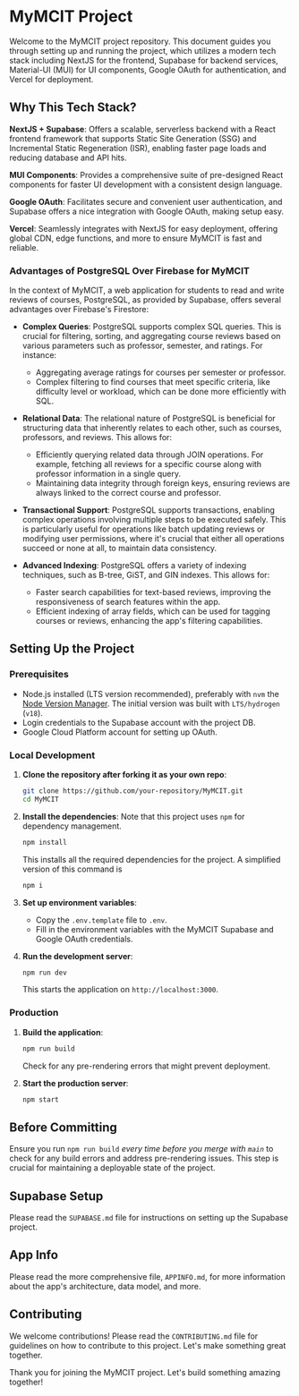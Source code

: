 # MyMCIT Project

Welcome to the MyMCIT project repository. This document guides you through setting up and running the project, which utilizes a modern tech stack including NextJS for the frontend, Supabase for backend services, Material-UI (MUI) for UI components, Google OAuth for authentication, and Vercel for deployment.

## Why This Tech Stack?

**NextJS + Supabase**: Offers a scalable, serverless backend with a React frontend framework that supports Static Site Generation (SSG) and Incremental Static Regeneration (ISR), enabling faster page loads and reducing database and API hits.

**MUI Components**: Provides a comprehensive suite of pre-designed React components for faster UI development with a consistent design language.

**Google OAuth**: Facilitates secure and convenient user authentication, and Supabase offers a nice integration with Google OAuth, making setup easy.

**Vercel**: Seamlessly integrates with NextJS for easy deployment, offering global CDN, edge functions, and more to ensure MyMCIT is fast and reliable.

### Advantages of PostgreSQL Over Firebase for MyMCIT

In the context of MyMCIT, a web application for students to read and write reviews of courses, PostgreSQL, as provided by Supabase, offers several advantages over Firebase's Firestore:

- **Complex Queries**: PostgreSQL supports complex SQL queries. This is crucial for filtering, sorting, and aggregating course reviews based on various parameters such as professor, semester, and ratings. For instance:
   - Aggregating average ratings for courses per semester or professor.
   - Complex filtering to find courses that meet specific criteria, like difficulty level or workload, which can be done more efficiently with SQL.

- **Relational Data**: The relational nature of PostgreSQL is beneficial for structuring data that inherently relates to each other, such as courses, professors, and reviews. This allows for:
   - Efficiently querying related data through JOIN operations. For example, fetching all reviews for a specific course along with professor information in a single query.
   - Maintaining data integrity through foreign keys, ensuring reviews are always linked to the correct course and professor.

- **Transactional Support**: PostgreSQL supports transactions, enabling complex operations involving multiple steps to be executed safely. This is particularly useful for operations like batch updating reviews or modifying user permissions, where it's crucial that either all operations succeed or none at all, to maintain data consistency.

- **Advanced Indexing**: PostgreSQL offers a variety of indexing techniques, such as B-tree, GiST, and GIN indexes. This allows for:
   - Faster search capabilities for text-based reviews, improving the responsiveness of search features within the app.
   - Efficient indexing of array fields, which can be used for tagging courses or reviews, enhancing the app's filtering capabilities.

## Setting Up the Project

### Prerequisites

- Node.js installed (LTS version recommended), preferably with `nvm` the [Node Version Manager](https://github.com/nvm-sh/nvm). The initial version was built with `LTS/hydrogen` (`v18`).
- Login credentials to the Supabase account with the project DB.
- Google Cloud Platform account for setting up OAuth.

### Local Development

1. **Clone the repository after forking it as your own repo**:
    ```bash
    git clone https://github.com/your-repository/MyMCIT.git
    cd MyMCIT
    ```

2. **Install the dependencies**: Note that this project uses `npm` for dependency management.
    ```bash
    npm install
    ```
    This installs all the required dependencies for the project. A simplified version of this command is
    ```bash
    npm i
    ```

3. **Set up environment variables**:
    - Copy the `.env.template` file to `.env`.
    - Fill in the environment variables with the MyMCIT Supabase and Google OAuth credentials.

4. **Run the development server**:
    ```bash
    npm run dev
    ```
   This starts the application on `http://localhost:3000`.

### Production

1. **Build the application**:
    ```bash
    npm run build
    ```
   Check for any pre-rendering errors that might prevent deployment.

2. **Start the production server**:
    ```bash
    npm start
    ```

## Before Committing

Ensure you run `npm run build` *every time before you merge with `main`* to check for any build errors and address pre-rendering issues. This step is crucial for maintaining a deployable state of the project.

## Supabase Setup

Please read the `SUPABASE.md` file for instructions on setting up the Supabase project.

## App Info

Please read the more comprehensive file, `APPINFO.md`, for more information about the app's architecture, data model, and more.

## Contributing

We welcome contributions! Please read the `CONTRIBUTING.md` file for guidelines on how to contribute to this project. Let's make something great together.

Thank you for joining the MyMCIT project. Let's build something amazing together!

